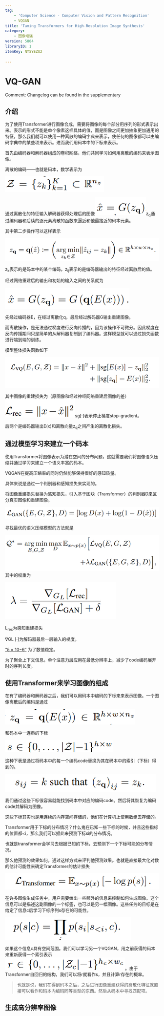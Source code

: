 ```yaml
---
tag:
    - 'Computer Science - Computer Vision and Pattern Recognition'
    - VQGAN
title: 'Taming Transformers for High-Resolution Image Synthesis'
category:
    - 图像增强
version: 5804
libraryID: 1
itemKey: NYSYEZU2

---
```

# VQ-GAN

Comment: Changelog can be found in the supplementary

## 介绍

为了使用Transformer进行图像合成，需要将图像的每个部分用序列的形式表示出来。表示的形式不能是单个像素这样具体的值，而是图像之间更加抽象更加通用的特征，那么我们就可以使用一种离散的编码字典来表示，使任何的图像都可以由编码字典中的某些项来表示。进而我们用码本中的下标来表示。

首先由编码器和解码器组成的卷积网络，他们共同学习如何用离散的编码来表示图像。

离散的编码——也就是码本，数学表示为

![\<img alt="" data-attachment-key="M5R7GQF3" width="325" height="51" src="attachments/M5R7GQF3.png" ztype="zimage">](attachments/M5R7GQF3.png)

通过离散化的特征输入解码器获得处理后的图像![\<img alt="" data-attachment-key="MTHA84GR" width="168" height="59" src="attachments/MTHA84GR.png" ztype="zimage">](attachments/MTHA84GR.png)z<sub>q</sub>通过编码器和后续的逐元素离散的函数来逼近和他最接近的码本元素。

其中第二步操作可以这样表示

![\<img alt="" data-attachment-key="8TVJXK2H" width="736" height="108" src="attachments/8TVJXK2H.png" ztype="zimage">](attachments/8TVJXK2H.png)

z<sub>k</sub>表示的是码本中的某个编码，z<sub>ij</sub>表示的是编码器输出的特征经过离散后的值。

经过网络重建后的输出和初始的输入之间的关系就为

![\<img alt="" data-attachment-key="HRQZ4M35" width="408" height="69" src="attachments/HRQZ4M35.png" ztype="zimage">](attachments/HRQZ4M35.png)

先经过编码器E，在经过离散化q，最后经过解码器G输出重建图像。

而离散操作，是无法通过梯度进行反向传播的，因为该操作不可微分。因此梯度在反向传播期间只是简单的从解码器复制到了编码器。这样模型就可以通过损失函数进行端到端的训练。

模型整体损失函数如下

![\<img alt="" data-attachment-key="NNMMXNL3" width="748" height="149" src="attachments/NNMMXNL3.png" ztype="zimage">](attachments/NNMMXNL3.png)

其中图像的重建损失为（原图像和经过神经网络重建后图像的差）![\<img alt="" data-attachment-key="G8CUH7YU" width="229" height="60" src="attachments/G8CUH7YU.png" ztype="zimage">](attachments/G8CUH7YU.png)sg\[·]表示停止梯度stop-gradient。

后两个是编码器输出E(x)和离散向量z<sub>q</sub>之间产生的离散化损失。

## 通过模型学习来建立一个码本

使用Transformer将图像表示为潜在空间的分布问题，这就需要我们将图像语义压缩并通过学习来建立一个语义丰富的码本。

VQGAN在提高压缩率的同时仍然能够保持很好的感知质量。

具体来说是通过一个判别器和感知损失来实现的。

将图像重建损失替换为感知损失，引入基于图块（Transformer）的判别器D来区分真实图像和重建图像。

![\<img alt="" data-attachment-key="SUH7XIL9" width="758" height="60" src="attachments/SUH7XIL9.png" ztype="zimage">](attachments/SUH7XIL9.png)

寻找最优的语义压缩模型的方法就是

![\<img alt="" data-attachment-key="CFCHCAKV" width="747" height="176" src="attachments/CFCHCAKV.png" ztype="zimage">](attachments/CFCHCAKV.png)其中的权重为

![\<img alt="" data-attachment-key="W56WTHYJ" width="364" height="122" src="attachments/W56WTHYJ.png" ztype="zimage">](attachments/W56WTHYJ.png)

L<sub>rec</sub>为感知重建损失

∇GL \[·]为解码器最后一层输入的梯度。

<span class="highlight" data-annotation="%7B%22attachmentURI%22%3A%22http%3A%2F%2Fzotero.org%2Fusers%2F10046823%2Fitems%2FZ57D2RNH%22%2C%22pageLabel%22%3A%224%22%2C%22position%22%3A%7B%22pageIndex%22%3A3%2C%22rects%22%3A%5B%5B378.443%2C707.546%2C418.886%2C718.883%5D%5D%7D%2C%22citationItem%22%3A%7B%22uris%22%3A%5B%22http%3A%2F%2Fzotero.org%2Fusers%2F10046823%2Fitems%2FIL93Q527%22%5D%2C%22locator%22%3A%224%22%7D%7D" ztype="zhighlight"><a href="zotero://open-pdf/library/items/Z57D2RNH?page=4">“δ = 10−6”</a></span> 为了数值稳定。

为了聚合上下文信息。单个注意力层应用在最低分辨率上，减少了code编码展开时的序列长度。

## 使用Transformer来学习图像的组成

在有了编码器和解码器之后，我们可以用码本中编码的下标来来表示图像。一个图像离散后的编码是通过

![\<img alt="" data-attachment-key="N5GJGU97" width="425" height="51" src="attachments/N5GJGU97.png" ztype="zimage">](attachments/N5GJGU97.png)

和码本中一连串的下标

![\<img alt="" data-attachment-key="Q8Y9AHE7" width="354" height="40" src="attachments/Q8Y9AHE7.png" ztype="zimage">](attachments/Q8Y9AHE7.png)

这种下表是通过将码本中的每一个编码code替换为其在码本中的索引（下标）得到的。

![\<img alt="" data-attachment-key="DYN6QMBA" width="495" height="59" src="attachments/DYN6QMBA.png" ztype="zimage">](attachments/DYN6QMBA.png)

我们通过这些下标很容易就能找到码本中对应的编码code。然后将其恢复为编码code并解码为图像。

这些下标其实也是用连续的内存空间存储的，他们在计算机上使用数组去存储的。

Transformer用于下标的分布情况？什么鬼在已知一些下标的时候，并且这些指标的位置都\<i，那么我们可以据此来预测下标si的分布情况。

也就是transformer会学习去根据已知的下标，去预测下一个下标可能的分布情况。

那么他预测的效果如何，通过这样方式来评判他预测效果。也就是直接最大化对数的估计可能性来确定Transformer的估计损失

![\<img alt="" data-attachment-key="J3WVJ7PE" width="552" height="58" src="attachments/J3WVJ7PE.png" ztype="zimage">](attachments/J3WVJ7PE.png)

在许多图像生成任务中，用户需要给出一些额外的信息来控制如何生成图像。这个信息可以是描述这副图像的一个标签，也可以是另一幅图像。这些任务的目标是在给定了信息c后学习下标序列s存在的可能性。

![\<img alt="" data-attachment-key="NAJI3RND" width="412" height="74" src="attachments/NAJI3RND.png" ztype="zimage">](attachments/NAJI3RND.png)

如果这个信息c具有空间范围。我们可以学习另一个VQGAN，用之前获得的码本来重新获得一个索引表示![\<img alt="" data-attachment-key="JN5QIYRB" width="393" height="41" src="attachments/JN5QIYRB.png" ztype="zimage">](attachments/JN5QIYRB.png)。由于Transformer自回归的结构，我们可以将r就看作s，并且计算r存在的概率。

> 也就是说，我们在得到码本之后，之后进行图像重建获得的离散化特征就直接可以看作和码本内编码同等类型的东西。然后从码本中寻找匹配项。

## 生成高分辨率图像
